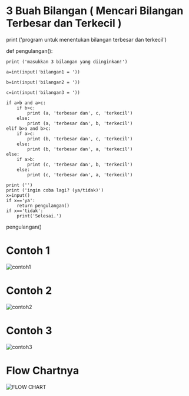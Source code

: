 # 3 Buah Bilangan ( Mencari Bilangan Terbesar dan Terkecil )

print ('program untuk menentukan bilangan terbesar dan terkecil')

def pengulangan():

    print ('masukkan 3 bilangan yang diinginkan!')
    
    a=int(input('bilangan1 = '))
    
    b=int(input('bilangan2 = '))
    
    c=int(input('bilangan3 = '))

    if a>b and a>c:
        if b>c:
            print (a, 'terbesar dan', c, 'terkecil')
        else:
            print (a, 'terbesar dan', b, 'terkecil')
    elif b>a and b>c:
        if a>c:
            print (b, 'terbesar dan', c, 'terkecil')
        else:
            print (b, 'terbesar dan', a, 'terkecil')
    else:
        if a>b:
            print (c, 'terbesar dan', b, 'terkecil')
        else:
            print (c, 'terbesar dan', a, 'terkecil')

    print ('')
    print ('ingin coba lagi? (ya/tidak)')
    x=input()
    if x=='ya':
        return pengulangan()
    if x=='tidak':
        print('Selesai.')

pengulangan()

# Contoh 1
![contoh1](https://user-images.githubusercontent.com/56239989/67631537-71552b00-f8ca-11e9-8609-0481e12d7141.jpg)

# Contoh 2
![contoh2](https://user-images.githubusercontent.com/56239989/67631545-88941880-f8ca-11e9-857f-80b7b788bc9f.jpg)

# Contoh 3
![contoh3](https://user-images.githubusercontent.com/56239989/67631547-8cc03600-f8ca-11e9-9c1a-cc5a2cc6d7be.jpg)

# Flow Chartnya
![FLOW CHART](https://user-images.githubusercontent.com/56239989/67632014-54235b00-f8d0-11e9-9942-7330d6778e26.jpg)

